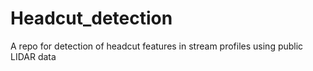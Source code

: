 # Headcut_detection

A repo for detection of headcut features in stream profiles using public LIDAR data
